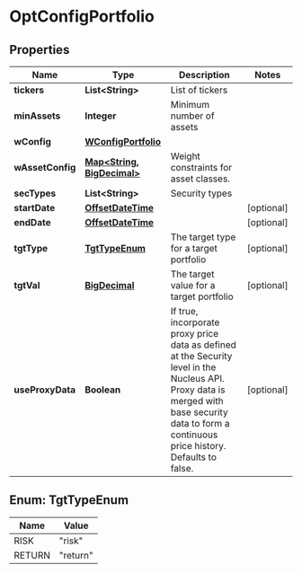 
# OptConfigPortfolio

## Properties
Name | Type | Description | Notes
------------ | ------------- | ------------- | -------------
**tickers** | **List&lt;String&gt;** | List of tickers | 
**minAssets** | **Integer** | Minimum number of assets | 
**wConfig** | [**WConfigPortfolio**](WConfigPortfolio.md) |  | 
**wAssetConfig** | [**Map&lt;String, BigDecimal&gt;**](BigDecimal.md) | Weight constraints for asset classes. | 
**secTypes** | **List&lt;String&gt;** | Security types | 
**startDate** | [**OffsetDateTime**](OffsetDateTime.md) |  |  [optional]
**endDate** | [**OffsetDateTime**](OffsetDateTime.md) |  |  [optional]
**tgtType** | [**TgtTypeEnum**](#TgtTypeEnum) | The target type for a target portfolio |  [optional]
**tgtVal** | [**BigDecimal**](BigDecimal.md) | The target value for a target portfolio |  [optional]
**useProxyData** | **Boolean** | If true, incorporate proxy price data as defined at the Security level in the Nucleus API. Proxy data is merged with base security data to form a continuous price history. Defaults to false. |  [optional]


<a name="TgtTypeEnum"></a>
## Enum: TgtTypeEnum
Name | Value
---- | -----
RISK | &quot;risk&quot;
RETURN | &quot;return&quot;



